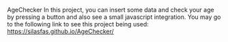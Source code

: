   AgeChecker
  In this project, you can insert some data and check your age by pressing a button and also see a small javascript integration. You may go to the following link to see this project being used: https://silasfas.github.io/AgeChecker/
